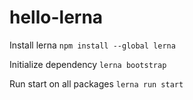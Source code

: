 # hello-lerna

Install lerna
```npm install --global lerna```

Initialize dependency
```lerna bootstrap```

Run start on all packages
```lerna run start```
